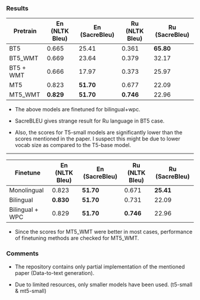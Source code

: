 ### Results

| Pretrain        | En (NLTK Bleu) | En (SacreBleu) | Ru (NLTK Bleu) | Ru (SacreBleu) |
|-----------------|----|---|----|---|
| BT5     | 0.665 | 25.41 | 0.361 | **65.80** |
| BT5_WMT       | 0.669 | 23.64 | 0.379 | 32.17 |
| BT5 + WMT | 0.666 | 17.97 | 0.373 | 25.97 |
| MT5 | 0.823 | **51.70** | 0.677 | 22.09 |
| MT5_WMT | **0.829** | **51.70** | **0.746** | 22.96 |

- The above models are finetuned for bilingual+wpc.

- SacreBLEU gives strange result for Ru language in BT5 case.  

- Also, the scores for T5-small models are significantly lower than the scores mentioned in the paper. I suspect this might be due to lower vocab size as compared to the T5-base model. 

***



| Finetune        | En (NLTK Bleu) | En (SacreBleu) | Ru (NLTK Bleu) | Ru (SacreBleu) |
|-----------------|----|---|----|---|
| Monolingual     | 0.823 | **51.70** | 0.671 | **25.41** |
| Bilingual       | **0.830** | **51.70** | 0.731 | 22.09 |
| Bilingual + WPC | 0.829 | **51.70** | **0.746** | 22.96 |

- Since the scores for MT5_WMT were better in most cases, performance of finetuning methods are checked for MT5_WMT.



### Comments

- The repository contains only partial implementation of the mentioned paper (Data-to-text generation).

- Due to limited resources, only smaller models have been used. (t5-small & mt5-small)
